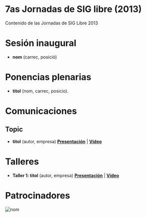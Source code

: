 # 7as Jornadas de SIG libre (2013)

Contenido de las Jornadas de SIG Libre 2013

Sesión inaugural
==================

* **nom** (carrec, posició)

Ponencias plenarias
====================

* **titol** (nom, carrec, posicio).

Comunicaciones
=================

Topic
---------------------------

* **titol** (autor, empresa) **[Presentación]()** | **[Vídeo]()**

Talleres
========

* **Taller 1: titol** (autor, empresa) **[Presentación]()** | **[Vídeo]()**

Patrocinadores
==============

![nom](img/fitxer.jpg)
